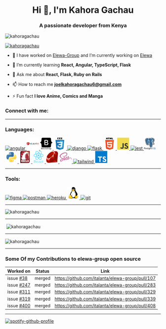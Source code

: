 <h1 align="center">Hi 👋, I'm Kahora Gachau</h1>
<h3 align="center">A passionate developer from Kenya</h3>

<p align="left"> <img src="https://komarev.com/ghpvc/?username=kahoragachau&label=Profile%20views&color=0e75b6&style=flat" alt="kahoragachau" /> </p>

<p align="left"> <a href="https://github.com/ryo-ma/github-profile-trophy"><img src="https://github-profile-trophy.vercel.app/?username=kahoragachau" alt="kahoragachau" /></a> </p>

- 🔭 I have worked on [Elewa-Group](https://github.com/italanta/elewa-group) and I’m currently working on [Elewa](https://github.com/italanta/elewa)

- 🌱 I’m currently learning **React, Angular, TypeScript, Flask**

- 💬 Ask me about **React, Flask, Ruby on Rails**

- 📫 How to reach me **joelkahoragachau6@gmail.com**

- ⚡ Fun fact **I love Anime, Comics and Manga**

<h3 align="left">Connect with me:</h3>
<p align="left">
</p>


---

<h3 align="left">Languages:</h3>
<p align="left"> <a href="https://angular.io" target="_blank" rel="noreferrer"> <img src="https://angular.io/assets/images/logos/angular/angular.svg" alt="angular" width="40" height="40"/> </a> <a href="https://angular.io" target="_blank" rel="noreferrer"> <img src="https://raw.githubusercontent.com/devicons/devicon/master/icons/angularjs/angularjs-original-wordmark.svg" alt="angularjs" width="40" height="40"/> </a> <a href="https://getbootstrap.com" target="_blank" rel="noreferrer"> <img src="https://raw.githubusercontent.com/devicons/devicon/master/icons/bootstrap/bootstrap-plain-wordmark.svg" alt="bootstrap" width="40" height="40"/> </a> <a href="https://www.w3schools.com/css/" target="_blank" rel="noreferrer"> <img src="https://raw.githubusercontent.com/devicons/devicon/master/icons/css3/css3-original-wordmark.svg" alt="css3" width="40" height="40"/> </a> <a href="https://www.djangoproject.com/" target="_blank" rel="noreferrer"> <img src="https://cdn.worldvectorlogo.com/logos/django.svg" alt="django" width="40" height="40"/> </a>  <a href="https://flask.palletsprojects.com/" target="_blank" rel="noreferrer"> <img src="https://www.vectorlogo.zone/logos/pocoo_flask/pocoo_flask-icon.svg" alt="flask" width="40" height="40"/> </a>  <a href="https://www.w3.org/html/" target="_blank" rel="noreferrer"> <img src="https://raw.githubusercontent.com/devicons/devicon/master/icons/html5/html5-original-wordmark.svg" alt="html5" width="40" height="40"/> </a> <a href="https://developer.mozilla.org/en-US/docs/Web/JavaScript" target="_blank" rel="noreferrer"> <img src="https://raw.githubusercontent.com/devicons/devicon/master/icons/javascript/javascript-original.svg" alt="javascript" width="40" height="40"/> </a> <a href="https://jestjs.io" target="_blank" rel="noreferrer"> <img src="https://www.vectorlogo.zone/logos/jestjsio/jestjsio-icon.svg" alt="jest" width="40" height="40"/> </a> <a href="https://www.postgresql.org" target="_blank" rel="noreferrer"> <img src="https://raw.githubusercontent.com/devicons/devicon/master/icons/postgresql/postgresql-original-wordmark.svg" alt="postgresql" width="40" height="40"/> </a>  <a href="https://www.python.org" target="_blank" rel="noreferrer"> <img src="https://raw.githubusercontent.com/devicons/devicon/master/icons/python/python-original.svg" alt="python" width="40" height="40"/> </a> <a href="https://rubyonrails.org" target="_blank" rel="noreferrer"> <img src="https://raw.githubusercontent.com/devicons/devicon/master/icons/rails/rails-original-wordmark.svg" alt="rails" width="40" height="40"/> </a> <a href="https://reactjs.org/" target="_blank" rel="noreferrer"> <img src="https://raw.githubusercontent.com/devicons/devicon/master/icons/react/react-original-wordmark.svg" alt="react" width="40" height="40"/> </a> <a href="https://www.ruby-lang.org/en/" target="_blank" rel="noreferrer"> <img src="https://raw.githubusercontent.com/devicons/devicon/master/icons/ruby/ruby-original.svg" alt="ruby" width="40" height="40"/> </a> <a href="https://sass-lang.com" target="_blank" rel="noreferrer"> <img src="https://raw.githubusercontent.com/devicons/devicon/master/icons/sass/sass-original.svg" alt="sass" width="40" height="40"/> </a> <a href="https://tailwindcss.com/" target="_blank" rel="noreferrer"> <img src="https://www.vectorlogo.zone/logos/tailwindcss/tailwindcss-icon.svg" alt="tailwind" width="40" height="40"/> </a> <a href="https://www.typescriptlang.org/" target="_blank" rel="noreferrer"> <img src="https://raw.githubusercontent.com/devicons/devicon/master/icons/typescript/typescript-original.svg" alt="typescript" width="40" height="40"/> </a> </p>

---

<h3 align="left">Tools:</h3>
<p align="left"> <a href="https://www.figma.com/" target="_blank" rel="noreferrer"> <img src="https://www.vectorlogo.zone/logos/figma/figma-icon.svg" alt="figma" width="40" height="40"/> </a> <a href="https://postman.com" target="_blank" rel="noreferrer"> <img src="https://www.vectorlogo.zone/logos/getpostman/getpostman-icon.svg" alt="postman" width="40" height="40"/> </a> <a href="https://heroku.com" target="_blank" rel="noreferrer"> <img src="https://www.vectorlogo.zone/logos/heroku/heroku-icon.svg" alt="heroku" width="40" height="40"/> </a><a href="https://www.linux.org/" target="_blank" rel="noreferrer"> <img src="https://raw.githubusercontent.com/devicons/devicon/master/icons/linux/linux-original.svg" alt="linux" width="40" height="40"/> </a> <a href="https://git-scm.com/" target="_blank" rel="noreferrer"> <img src="https://www.vectorlogo.zone/logos/git-scm/git-scm-icon.svg" alt="git" width="40" height="40"/> </a>
</p>

---

<p><img src="https://github-readme-stats.vercel.app/api/top-langs?username=kahoragachau&show_icons=true&locale=en&layout=compact" alt="kahoragachau" /></p>

---
<p>&nbsp;<img align="center" src="https://github-readme-stats.vercel.app/api?username=kahoragachau&show_icons=true&locale=en" alt="kahoragachau" /></p>

---
<p><img align="center" src="https://github-readme-streak-stats.herokuapp.com/?user=kahoragachau&" alt="kahoragachau" /></p>


---
<h3>Some Of my Contributions to elewa-group open source</h3>
<!-- List all the tasks and bounties in progress this week -->

| Worked on 	| Status 	| Link 	|
|----------	|-------	|--------	|
| issue [#38](https://github.com/italanta/elewa-group/issues/38) | merged | https://github.com/italanta/elewa-group/pull/107 |
| issue [#247](https://github.com/italanta/elewa-group/issues/247)| merged | https://github.com/italanta/elewa-group/pull/283 |
| issue [#311](https://github.com/italanta/elewa-group/issues/311) | merged | https://github.com/italanta/elewa-group/pull/329 |
| issue [#319](https://github.com/italanta/elewa-group/issues/319) | merged | https://github.com/italanta/elewa-group/pull/339 |
| issue [#400](https://github.com/italanta/elewa-group/issues/400)| merged | https://github.com/italanta/elewa-group/pull/408 |

---

[![spotify-github-profile](https://spotify-github-profile.vercel.app/api/view?uid=geq5hixtur2s0ok3jmpw4w8sm&cover_image=true&theme=default&show_offline=false&background_color=121212&interchange=false)](https://github.com/kittinan/spotify-github-profile)
